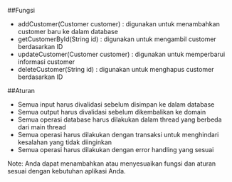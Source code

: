##Fungsi
- addCustomer(Customer customer) : digunakan untuk menambahkan customer baru ke dalam database
- getCustomerById(String id) : digunakan untuk mengambil customer berdasarkan ID
- updateCustomer(Customer customer) : digunakan untuk memperbarui informasi customer
- deleteCustomer(String id) : digunakan untuk menghapus customer berdasarkan ID

##Aturan
- Semua input harus divalidasi sebelum disimpan ke dalam database
- Semua output harus divalidasi sebelum dikembalikan ke domain
- Semua operasi database harus dilakukan dalam thread yang berbeda dari main thread
- Semua operasi harus dilakukan dengan transaksi untuk menghindari kesalahan yang tidak diinginkan
- Semua operasi harus dilakukan dengan error handling yang sesuai

Note: Anda dapat menambahkan atau menyesuaikan fungsi dan aturan sesuai dengan kebutuhan aplikasi Anda.